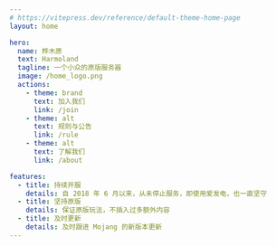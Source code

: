 ```yaml
---
# https://vitepress.dev/reference/default-theme-home-page
layout: home

hero:
  name: 桦木原
  text: Harmoland
  tagline: 一个小众的原版服务器
  image: /home_logo.png
  actions:
    - theme: brand
      text: 加入我们
      link: /join
    - theme: alt
      text: 规则与公告
      link: /rule
    - theme: alt
      text: 了解我们
      link: /about

features:
  - title: 持续开服
    details: 自 2018 年 6 月以来，从未停止服务，即使用爱发电，也一直坚守
  - title: 坚持原版
    details: 保证原版玩法，不插入过多额外内容
  - title: 及时更新
    details: 及时跟进 Mojang 的新版本更新
---
```

